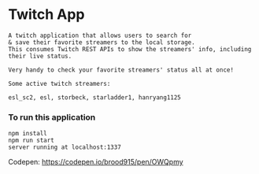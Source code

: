 # Twitch App

```
A twitch application that allows users to search for 
& save their favorite streamers to the local storage. 
This consumes Twitch REST APIs to show the streamers' info, including their live status. 

Very handy to check your favorite streamers' status all at once!

Some active twitch streamers: 

esl_sc2, esl, storbeck, starladder1, hanryang1125

```


### To run this application

```
npm install
npm run start
server running at localhost:1337
```


Codepen: https://codepen.io/brood915/pen/OWQpmy
